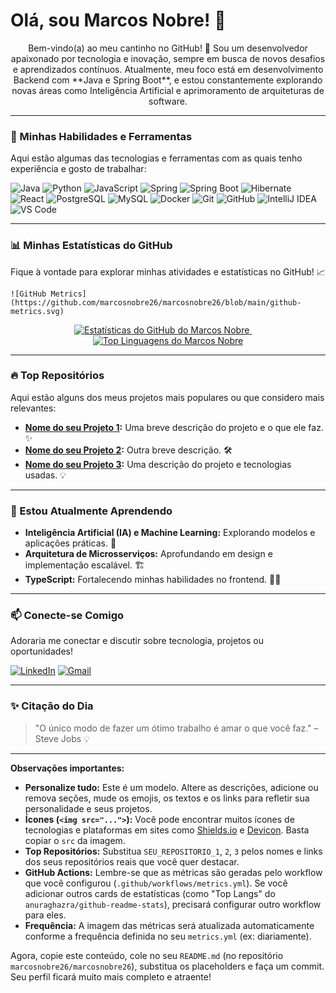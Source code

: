 # Olá, sou Marcos Nobre! 👋

<p align="center">
  Bem-vindo(a) ao meu cantinho no GitHub! 🌟
  Sou um desenvolvedor apaixonado por tecnologia e inovação, sempre em busca de novos desafios e aprendizados contínuos.
  Atualmente, meu foco está em desenvolvimento Backend com **Java e Spring Boot**, e estou constantemente explorando novas áreas como Inteligência Artificial e aprimoramento de arquiteturas de software.
</p>

---

### 🚀 Minhas Habilidades e Ferramentas

Aqui estão algumas das tecnologias e ferramentas com as quais tenho experiência e gosto de trabalhar:

<p align="left">
  <img src="https://img.shields.io/badge/Java-007396?style=for-the-badge&logo=java&logoColor=white" alt="Java" />
  <img src="https://img.shields.io/badge/Python-3776AB?style=for-the-badge&logo=python&logoColor=white" alt="Python" />
  <img src="https://img.shields.io/badge/JavaScript-F7DF1E?style=for-the-badge&logo=javascript&logoColor=black" alt="JavaScript" />

  <img src="https://img.shields.io/badge/Spring-6DB33F?style=for-the-badge&logo=spring&logoColor=white" alt="Spring" />
  <img src="https://img.shields.io/badge/Spring_Boot-6DB33F?style=for-the-badge&logo=springboot&logoColor=white" alt="Spring Boot" />
  <img src="https://img.shields.io/badge/Hibernate-59666C?style=for-the-badge&logo=hibernate&logoColor=white" alt="Hibernate" />
  <img src="https://img.shields.io/badge/React-61DAFB?style=for-the-badge&logo=react&logoColor=black" alt="React" />

  <img src="https://img.shields.io/badge/PostgreSQL-316192?style=for-the-badge&logo=postgresql&logoColor=white" alt="PostgreSQL" />
  <img src="https://img.shields.io/badge/MySQL-4479A1?style=for-the-badge&logo=mysql&logoColor=white" alt="MySQL" />

  <img src="https://img.shields.io/badge/Docker-2496ED?style=for-the-badge&logo=docker&logoColor=white" alt="Docker" />
  <img src="https://img.shields.io/badge/Git-F05032?style=for-the-badge&logo=git&logoColor=white" alt="Git" />
  <img src="https://img.shields.io/badge/GitHub-181717?style=for-the-badge&logo=github&logoColor=white" alt="GitHub" />
  <img src="https://img.shields.io/badge/IntelliJ%20IDEA-000000?style=for-the-badge&logo=intellij-idea&logoColor=white" alt="IntelliJ IDEA" />
  <img src="https://img.shields.io/badge/Visual%20Studio%20Code-007ACC?style=for-the-badge&logo=visual-studio-code&logoColor=white" alt="VS Code" />
</p>

---

### 📊 Minhas Estatísticas do GitHub

Fique à vontade para explorar minhas atividades e estatísticas no GitHub! 📈

`![GitHub Metrics](https://github.com/marcosnobre26/marcosnobre26/blob/main/github-metrics.svg)`

<p align="center">
  <a href="https://github.com/marcosnobre26">
    <img src="https://github-readme-stats.vercel.app/api?username=marcosnobre26&show_icons=true&theme=dark&include_all_commits=true&count_private=true&hide_title=true&locale=pt-br&border_radius=10&line_height=25&hide_border=true" 
         alt="Estatísticas do GitHub do Marcos Nobre" />
  </a>
  &nbsp;&nbsp;&nbsp;&nbsp; <a href="https://github.com/marcosnobre26">
    <img src="https://github-readme-stats.vercel.app/api/top-langs/?username=marcosnobre26&layout=compact&hide_title=true&theme=dark&langs_count=5&hide=html,css,jupyter%20notebook&locale=pt-br&border_radius=10&hide_border=true" 
         alt="Top Linguagens do Marcos Nobre" />
  </a>
</p>

---

### 🔥 Top Repositórios

Aqui estão alguns dos meus projetos mais populares ou que considero mais relevantes:

* **[Nome do seu Projeto 1](https://github.com/marcosnobre26/SEU_REPOSITORIO_1):** Uma breve descrição do projeto e o que ele faz. ✨
* **[Nome do seu Projeto 2](https://github.com/marcosnobre26/SEU_REPOSITORIO_2):** Outra breve descrição. 🛠️
* **[Nome do seu Projeto 3](https://github.com/marcosnobre26/SEU_REPOSITORIO_3):** Uma descrição do projeto e tecnologias usadas. 💡

---

### 🌱 Estou Atualmente Aprendendo

* **Inteligência Artificial (IA) e Machine Learning:** Explorando modelos e aplicações práticas. 🤖
* **Arquitetura de Microsserviços:** Aprofundando em design e implementação escalável. 🏗️
* **TypeScript:** Fortalecendo minhas habilidades no frontend. 👨‍💻

---

### 📫 Conecte-se Comigo

Adoraria me conectar e discutir sobre tecnologia, projetos ou oportunidades!

<p align="left">
  <a href="https://www.linkedin.com/in/SEU_LINK_LINKEDIN/" target="_blank"><img src="https://img.shields.io/badge/LinkedIn-0077B5?style=for-the-badge&logo=linkedin&logoColor=white" alt="LinkedIn" /></a>
  <a href="mailto:SEU_EMAIL@example.com"><img src="https://img.shields.io/badge/Gmail-D14836?style=for-the-badge&logo=gmail&logoColor=white" alt="Gmail" /></a>
  </p>

---

### ✨ Citação do Dia

> "O único modo de fazer um ótimo trabalho é amar o que você faz." – Steve Jobs 💡

---

**Observações importantes:**

* **Personalize tudo:** Este é um modelo. Altere as descrições, adicione ou remova seções, mude os emojis, os textos e os links para refletir sua personalidade e seus projetos.
* **Ícones (`<img src="...">`):** Você pode encontrar muitos ícones de tecnologias e plataformas em sites como [Shields.io](https://shields.io/) e [Devicon](https://devicon.dev/). Basta copiar o `src` da imagem.
* **Top Repositórios:** Substitua `SEU_REPOSITORIO_1`, `2`, `3` pelos nomes e links dos seus repositórios reais que você quer destacar.
* **GitHub Actions:** Lembre-se que as métricas são geradas pelo workflow que você configurou (`.github/workflows/metrics.yml`). Se você adicionar outros cards de estatísticas (como "Top Langs" do `anuraghazra/github-readme-stats`), precisará configurar outro workflow para eles.
* **Frequência:** A imagem das métricas será atualizada automaticamente conforme a frequência definida no seu `metrics.yml` (ex: diariamente).

Agora, copie este conteúdo, cole no seu `README.md` (no repositório `marcosnobre26/marcosnobre26`), substitua os placeholders e faça um commit. Seu perfil ficará muito mais completo e atraente!